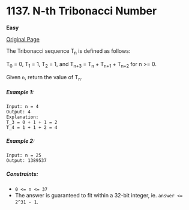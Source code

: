 # 1137. N-th Tribonacci Number

**Easy**

[Original Page](https://leetcode.com/problems/n-th-tribonacci-number/)

The Tribonacci sequence T<sub>n</sub> is defined as follows: 

T<sub>0</sub> = 0, T<sub>1</sub> = 1, T<sub>2</sub> = 1, and T<sub>n+3</sub> = T<sub>n</sub> + T<sub>n+1</sub> + T<sub>n+2</sub> for n >= 0.

Given `n`, return the value of T<sub>n</sub>.

##### Example 1:
```
Input: n = 4
Output: 4
Explanation:
T_3 = 0 + 1 + 1 = 2
T_4 = 1 + 1 + 2 = 4
```

##### Example 2:
```
Input: n = 25
Output: 1389537
```

##### Constraints:
- `0 <= n <= 37`
- The answer is guaranteed to fit within a 32-bit integer, ie. `answer <= 2^31 - 1`.
